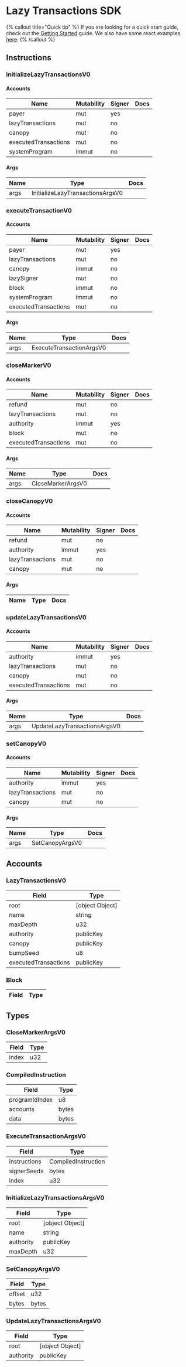 # Lazy Transactions SDK

{% callout title="Quick tip" %}
If you are looking for a quick start guide, check out the [Getting Started](/docs/learn/getting_started) guide. We also have some react examples [here](/docs/learn/react).
{% /callout %}

## Instructions

### initializeLazyTransactionsV0

#### Accounts

| Name                 | Mutability | Signer | Docs |
| -------------------- | ---------- | ------ | ---- |
| payer                | mut        | yes    |      |
| lazyTransactions     | mut        | no     |      |
| canopy               | mut        | no     |      |
| executedTransactions | mut        | no     |      |
| systemProgram        | immut      | no     |      |

#### Args

| Name | Type                             | Docs |
| ---- | -------------------------------- | ---- |
| args | InitializeLazyTransactionsArgsV0 |      |

### executeTransactionV0

#### Accounts

| Name                 | Mutability | Signer | Docs |
| -------------------- | ---------- | ------ | ---- |
| payer                | mut        | yes    |      |
| lazyTransactions     | mut        | no     |      |
| canopy               | immut      | no     |      |
| lazySigner           | mut        | no     |      |
| block                | immut      | no     |      |
| systemProgram        | immut      | no     |      |
| executedTransactions | mut        | no     |      |

#### Args

| Name | Type                     | Docs |
| ---- | ------------------------ | ---- |
| args | ExecuteTransactionArgsV0 |      |

### closeMarkerV0

#### Accounts

| Name                 | Mutability | Signer | Docs |
| -------------------- | ---------- | ------ | ---- |
| refund               | mut        | no     |      |
| lazyTransactions     | mut        | no     |      |
| authority            | immut      | yes    |      |
| block                | mut        | no     |      |
| executedTransactions | mut        | no     |      |

#### Args

| Name | Type              | Docs |
| ---- | ----------------- | ---- |
| args | CloseMarkerArgsV0 |      |

### closeCanopyV0

#### Accounts

| Name             | Mutability | Signer | Docs |
| ---------------- | ---------- | ------ | ---- |
| refund           | mut        | no     |      |
| authority        | immut      | yes    |      |
| lazyTransactions | mut        | no     |      |
| canopy           | mut        | no     |      |

#### Args

| Name | Type | Docs |
| ---- | ---- | ---- |

### updateLazyTransactionsV0

#### Accounts

| Name                 | Mutability | Signer | Docs |
| -------------------- | ---------- | ------ | ---- |
| authority            | immut      | yes    |      |
| lazyTransactions     | mut        | no     |      |
| canopy               | mut        | no     |      |
| executedTransactions | mut        | no     |      |

#### Args

| Name | Type                         | Docs |
| ---- | ---------------------------- | ---- |
| args | UpdateLazyTransactionsArgsV0 |      |

### setCanopyV0

#### Accounts

| Name             | Mutability | Signer | Docs |
| ---------------- | ---------- | ------ | ---- |
| authority        | immut      | yes    |      |
| lazyTransactions | mut        | no     |      |
| canopy           | mut        | no     |      |

#### Args

| Name | Type            | Docs |
| ---- | --------------- | ---- |
| args | SetCanopyArgsV0 |      |

## Accounts

### LazyTransactionsV0

| Field                | Type            |
| -------------------- | --------------- |
| root                 | [object Object] |
| name                 | string          |
| maxDepth             | u32             |
| authority            | publicKey       |
| canopy               | publicKey       |
| bumpSeed             | u8              |
| executedTransactions | publicKey       |

### Block

| Field | Type |
| ----- | ---- |

## Types

### CloseMarkerArgsV0

| Field | Type |
| ----- | ---- |
| index | u32  |

### CompiledInstruction

| Field          | Type  |
| -------------- | ----- |
| programIdIndex | u8    |
| accounts       | bytes |
| data           | bytes |

### ExecuteTransactionArgsV0

| Field        | Type                |
| ------------ | ------------------- |
| instructions | CompiledInstruction |
| signerSeeds  | bytes               |
| index        | u32                 |

### InitializeLazyTransactionsArgsV0

| Field     | Type            |
| --------- | --------------- |
| root      | [object Object] |
| name      | string          |
| authority | publicKey       |
| maxDepth  | u32             |

### SetCanopyArgsV0

| Field  | Type  |
| ------ | ----- |
| offset | u32   |
| bytes  | bytes |

### UpdateLazyTransactionsArgsV0

| Field     | Type            |
| --------- | --------------- |
| root      | [object Object] |
| authority | publicKey       |
